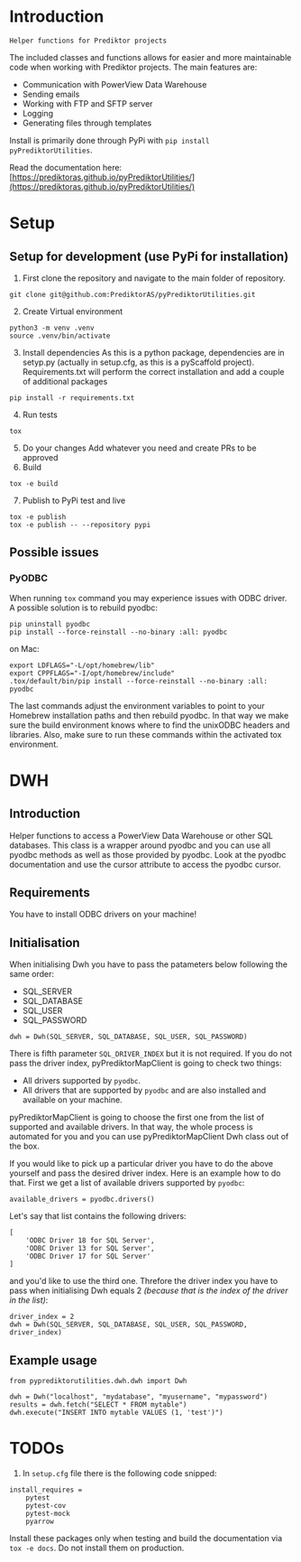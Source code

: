 # Introduction

    Helper functions for Prediktor projects

The included classes and functions allows for easier and more maintainable code when
working with Prediktor projects. The main features are:

- Communication with PowerView Data Warehouse
- Sending emails
- Working with FTP and SFTP server
- Logging
- Generating files through templates

Install is primarily done through PyPi with `pip install pyPrediktorUtilities`.

Read the documentation here: [https://prediktoras.github.io/pyPrediktorUtilities/](https://prediktoras.github.io/pyPrediktorUtilities/)

# Setup

## Setup for development (use PyPi for installation)

1. First clone the repository and navigate to the main folder of repository.

```
git clone git@github.com:PrediktorAS/pyPrediktorUtilities.git
```

2. Create Virtual environment

```
python3 -m venv .venv
source .venv/bin/activate
```

3. Install dependencies
   As this is a python package, dependencies are in setyp.py (actually in setup.cfg, as this is a pyScaffold project). Requirements.txt will perform the correct installation and add a couple of
   additional packages

```
pip install -r requirements.txt
```

4. Run tests

```
tox
```

5. Do your changes
   Add whatever you need and create PRs to be approved
6. Build

```
tox -e build
```

7. Publish to PyPi test and live

```
tox -e publish
tox -e publish -- --repository pypi
```

## Possible issues

### PyODBC

When running `tox` command you may experience issues with ODBC driver. A possible solution is to rebuild pyodbc:

```
pip uninstall pyodbc
pip install --force-reinstall --no-binary :all: pyodbc
```

on Mac:

```
export LDFLAGS="-L/opt/homebrew/lib"
export CPPFLAGS="-I/opt/homebrew/include"
.tox/default/bin/pip install --force-reinstall --no-binary :all: pyodbc
```

The last commands adjust the environment variables to point to your Homebrew
installation paths and then rebuild pyodbc. In that way we make sure
the build environment knows where to find the unixODBC headers and libraries.
Also, make sure to run these commands within the activated tox environment.

# DWH

## Introduction

Helper functions to access a PowerView Data Warehouse or other SQL databases. This class is a wrapper around pyodbc and you can use all pyodbc methods as well as those provided by pyodbc. Look at the pyodbc documentation and use the cursor attribute to access the pyodbc cursor.

## Requirements

You have to install ODBC drivers on your machine!

## Initialisation

When initialising Dwh you have to pass the patameters below following the same order:

- SQL_SERVER
- SQL_DATABASE
- SQL_USER
- SQL_PASSWORD

```
dwh = Dwh(SQL_SERVER, SQL_DATABASE, SQL_USER, SQL_PASSWORD)
```

There is fifth parameter `SQL_DRIVER_INDEX` but it is not required. If you do not pass the driver index, pyPrediktorMapClient is going to check two things:

- All drivers supported by `pyodbc`.
- All drivers that are supported by `pyodbc` and are also installed and available on your machine.

pyPrediktorMapClient is going to choose the first one from the list of supported and available drivers. In that way, the whole process is automated for you and you can use pyPrediktorMapClient Dwh class out of the box.

If you would like to pick up a particular driver you have to do the above yourself and pass the desired driver index. Here is an example how to do that. First we get a list of available drivers supported by `pyodbc`:

```
available_drivers = pyodbc.drivers()
```

Let's say that list contains the following drivers:

```
[
    'ODBC Driver 18 for SQL Server',
    'ODBC Driver 13 for SQL Server',
    'ODBC Driver 17 for SQL Server'
]
```

and you'd like to use the third one. Threfore the driver index you have to pass when initialising Dwh equals 2 _(because that is the index of the driver in the list)_:

```
driver_index = 2
dwh = Dwh(SQL_SERVER, SQL_DATABASE, SQL_USER, SQL_PASSWORD, driver_index)
```

## Example usage

```
from pyprediktorutilities.dwh.dwh import Dwh

dwh = Dwh("localhost", "mydatabase", "myusername", "mypassword")
results = dwh.fetch("SELECT * FROM mytable")
dwh.execute("INSERT INTO mytable VALUES (1, 'test')")
```

# TODOs

1. In `setup.cfg` file there is the following code snipped:

```
install_requires =
    pytest
    pytest-cov
    pytest-mock
    pyarrow
```

Install these packages only when testing and build the documentation via `tox -e docs`. Do not install them on production.

